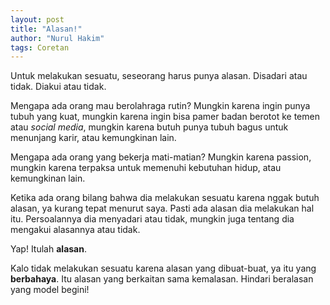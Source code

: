 ```yaml
---
layout: post
title: "Alasan!"
author: "Nurul Hakim"
tags: Coretan
---
```


Untuk melakukan sesuatu, seseorang harus punya alasan. Disadari atau tidak. Diakui atau tidak.

Mengapa ada orang mau berolahraga rutin? Mungkin karena ingin punya tubuh yang kuat, mungkin karena ingin bisa pamer badan berotot ke temen atau _social media_, mungkin karena butuh punya tubuh bagus untuk menunjang karir, atau kemungkinan lain.

Mengapa ada orang yang bekerja mati-matian? Mungkin karena passion, mungkin karena terpaksa untuk memenuhi kebutuhan hidup, atau kemungkinan lain.

Ketika ada orang bilang bahwa dia melakukan sesuatu karena nggak butuh alasan, ya kurang tepat menurut saya. Pasti ada alasan dia melakukan hal itu. Persoalannya dia menyadari atau tidak, mungkin juga tentang dia mengakui alasannya atau tidak.

Yap! Itulah **alasan**.

Kalo tidak melakukan sesuatu karena alasan yang dibuat-buat, ya itu yang **berbahaya**. Itu alasan yang berkaitan sama kemalasan. Hindari beralasan yang model begini!

